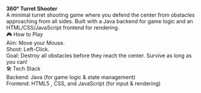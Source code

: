 <b>360° Turret Shooter</b></br>
A minimal turret shooting game where you defend the center from obstacles approaching from all sides. Built with a Java backend for game logic and an HTML/CSS/JavaScript frontend for rendering.</br>
🎮 How to Play<br>
Aim: Move your Mouse.<br>
Shoot: Left-Click.<br>
Goal: Destroy all obstacles before they reach the center. Survive as long as you can!<br>
🛠️ Tech Stack<br>
Backend: Java (for game logic & state management)<br>
Frontend: HTML5 , CSS, and JavaScript (for input & rendering)<br>
